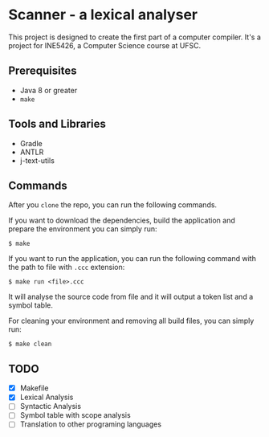 # Scanner - a lexical analyser
This project is designed to create the first part of a computer compiler. It's a project for INE5426, a Computer Science course at UFSC.

## Prerequisites
- Java 8 or greater
- `make`

## Tools and Libraries
- Gradle
- ANTLR
- j-text-utils

## Commands
After you `clone` the repo, you can run the following commands.

If you want to download the dependencies, build the application and prepare the environment you can simply run:
```
$ make
```

If you want to run the application, you can run the following command with the path to file with `.ccc` extension:
```
$ make run <file>.ccc
```
It will analyse the source code from file and it will output a token list and a symbol table.

For cleaning your environment and removing all build files, you can simply run:
```
$ make clean
```

## TODO

- [X] Makefile
- [X] Lexical Analysis
- [ ] Syntactic Analysis
- [ ] Symbol table with scope analysis
- [ ] Translation to other programing languages